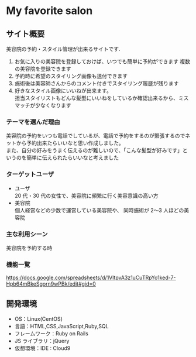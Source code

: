 # My favorite salon

## サイト概要

美容院の予約・スタイル管理が出来るサイトです. 　　 
 1. お気に入りの美容院を登録しておけば、いつでも簡単に予約ができます  複数の美容院を登録できます
 2. 予約時に希望のスタイリング画像も送付できます
 3. 施術後は美容師さんからのコメント付きでスタイリング履歴が残ります
 4. 好きなスタイル画像にいいねが出来ます。  
 担当スタイリストもどんな髪型にいいねをしているか確認出来るから、ミスマッチが少なくなります　　

### テーマを選んだ理由

美容院の予約をいつも電話でしているが、電話で予約をするのが緊張するのでネットから予約出来たらいいなと思い作成しました。  
また、自分の好みをうまく伝えるのが難しいので、「こんな髪型が好みです」というのを簡単に伝えられたらいいなと考えました

### ターゲットユーザ

- ユーザ  
20 代・30 代の女性で、美容院に頻繁に行く美容意識の高い方　　
- 美容院  
個人経営などの少数で運営している美容院や、 同時施術が 2〜3 人ほどの美容院

### 主な利用シーン

美容院を予約する時

### 機能一覧

https://docs.google.com/spreadsheets/d/1VltpvA3z1uCuTRpYo1ked-7-Hpb64mBkeSgorn9wPBk/edit#gid=0

## 開発環境

- OS：Linux(CentOS)
- 言語：HTML,CSS,JavaScript,Ruby,SQL
- フレームワーク：Ruby on Rails
- JS ライブラリ：jQuery
- 仮想環境：IDE : Cloud9
